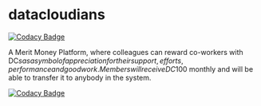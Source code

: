 # datacloudians

[![Codacy Badge](https://api.codacy.com/project/badge/Grade/4a3d97ab3a794c5c93d11cc902340bf3)](https://www.codacy.com/app/robertodias/datacloudians?utm_source=github.com&utm_medium=referral&utm_content=robertodias/datacloudians&utm_campaign=badger)

A Merit Money Platform, where colleagues can reward co-workers with DC$s as a symbol of appreciation for their support, efforts, performance and good work.
Members will receive  DC$100 monthly and will be able to transfer it to anybody in the system.

[![Codacy Badge](https://api.codacy.com/project/badge/Grade/304f59dfcfa04d9590a943bf8b5c0a1f)](https://www.codacy.com/app/robertodias/datacloudians?utm_source=github.com&amp;utm_medium=referral&amp;utm_content=robertodias/datacloudians&amp;utm_campaign=Badge_Grade)
